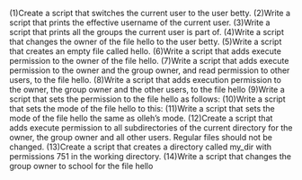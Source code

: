 (1)Create a script that switches the current user to the user betty. (2)Write a script that prints the effective username of the current user. (3)Write a script that prints all the groups the current user is part of. (4)Write a script that changes the owner of the file hello to the user betty. (5)Write a script that creates an empty file called hello. (6)Write a script that adds execute permission to the owner of the file hello. (7)Write a script that adds execute permission to the owner and the group owner, and read permission to other users, to the file hello. (8)Write a script that adds execution permission to the owner, the group owner and the other users, to the file hello (9)Write a script that sets the permission to the file hello as follows: (10)Write a script that sets the mode of the file hello to this: (11)Write a script that sets the mode of the file hello the same as olleh’s mode. (12)Create a script that adds execute permission to all subdirectories of the current directory for the owner, the group owner and all other users. Regular files should not be changed. (13)Create a script that creates a directory called my_dir with permissions 751 in the working directory. (14)Write a script that changes the group owner to school for the file hello
